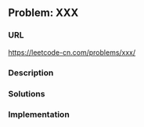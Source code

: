 ## Problem: XXX

### URL

https://leetcode-cn.com/problems/xxx/

### Description

### Solutions

### Implementation

